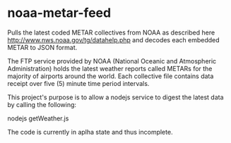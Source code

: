 noaa-metar-feed
===============

Pulls the latest coded METAR collectives from NOAA as described here http://www.nws.noaa.gov/tg/datahelp.php and decodes each embedded METAR to JSON format.

The FTP service provided by NOAA (National Oceanic and Atmospheric Administration) holds the latest weather reports called METARs for the majority of airports around the world.  Each collective file contains data receipt over five (5) minute time period intervals.

This project's purpose is to allow a nodejs service to digest the latest data by calling the following:

nodejs getWeather.js

The code is currently in aplha state and thus incomplete.


